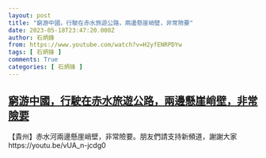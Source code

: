 ```yaml
---
layout: post
title: "窮游中國，行駛在赤水旅遊公路，兩邊懸崖峭壁，非常險要"
date: 2023-05-18T23:47:20.000Z
author: 石炳鋒
from: https://www.youtube.com/watch?v=H2yfENRPDYw
tags: [ 石炳锋 ]
comments: True
categories: [ 石炳锋 ]
---
```

<!--1684453640000-->
[窮游中國，行駛在赤水旅遊公路，兩邊懸崖峭壁，非常險要](https://www.youtube.com/watch?v=H2yfENRPDYw)
------

<div>
【貴州】赤水河兩邊懸崖峭壁，非常險要。朋友們請支持新頻道，謝謝大家https://youtu.be/vUA_n-jcdg0
</div>
